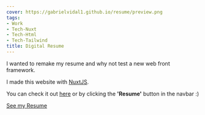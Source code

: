 ```yaml
---
cover: https://gabrielvidal1.github.io/resume/preview.png
tags:
- Work
- Tech-Nuxt
- Tech-Html
- Tech-Tailwind
title: Digital Resume
---
```


I wanted to remake my resume and why not test a new web front framework.

I made this website with [NuxtJS](https://nuxtjs.org/).

You can check it out [here](https://gabrielvidal1.github.io/resume) or by clicking the **'Resume'** button in the navbar :)

<a class="button button--primary button--rounded button--lg" href="https://gabrielvidal1.github.io/resume">See my Resume</a>

